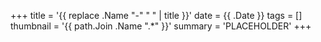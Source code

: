 +++
title = '{{ replace .Name "-" " " | title }}'
date = {{ .Date }}
tags = []
thumbnail = '{{ path.Join .Name ".*" }}'
summary = 'PLACEHOLDER'
+++